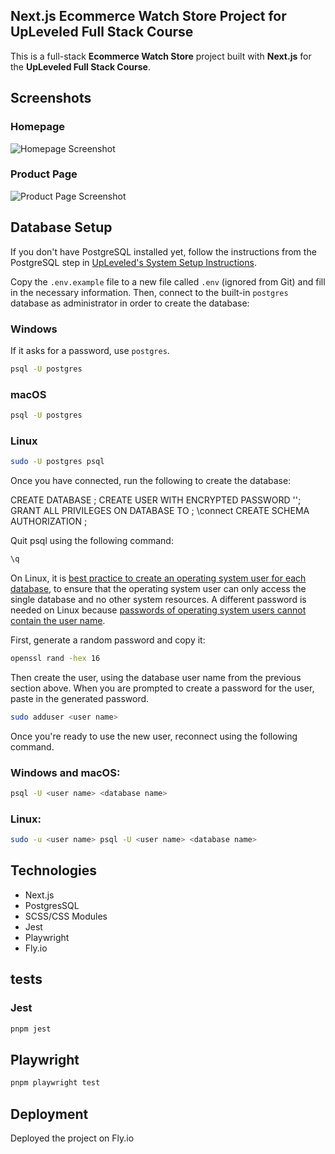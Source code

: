 ## Next.js Ecommerce Watch Store Project for UpLeveled Full Stack Course

This is a full-stack **Ecommerce Watch Store** project built with **Next.js** for the **UpLeveled Full Stack Course**.

## Screenshots

### Homepage

![Homepage Screenshot](public/images/screenshot-homepage.png)

### Product Page

![Product Page Screenshot](public/images/screenshot-product-page.png)

## Database Setup

If you don't have PostgreSQL installed yet, follow the instructions from the PostgreSQL step in [UpLeveled's System Setup Instructions](https://github.com/upleveled/system-setup/blob/master/readme.md).

Copy the `.env.example` file to a new file called `.env` (ignored from Git) and fill in the necessary information.
Then, connect to the built-in `postgres` database as administrator in order to create the database:

### Windows

If it asks for a password, use `postgres`.

```bash
psql -U postgres
```

### macOS

```bash
psql -U postgres
```

### Linux

```bash
sudo -U postgres psql
```

Once you have connected, run the following to create the database:

CREATE DATABASE <database name>;
CREATE USER <user name> WITH ENCRYPTED PASSWORD '<user password>';
GRANT ALL PRIVILEGES ON DATABASE <database name> TO <user name>;
\connect <database name>
CREATE SCHEMA <schema name> AUTHORIZATION <user name>;

Quit psql using the following command:

```bash
\q
```

On Linux, it is [best practice to create an operating system user for each database](https://docs.redhat.com/en/documentation/red_hat_enterprise_linux/9/html/configuring_and_using_database_servers/using-postgresql_configuring-and-using-database-servers#con_postgresql-users_using-postgresql), to ensure that the operating system user can only access the single database and no other system resources. A different password is needed on Linux because [passwords of operating system users cannot contain the user name](https://github.com/upleveled/system-setup/issues/74).

First, generate a random password and copy it:

```bash
openssl rand -hex 16
```

Then create the user, using the database user name from the previous section above. When you are prompted to create a password for the user, paste in the generated password.

```bash
sudo adduser <user name>
```

Once you're ready to use the new user, reconnect using the following command.

### Windows and macOS:

```bash
psql -U <user name> <database name>
```

### Linux:

```bash
sudo -u <user name> psql -U <user name> <database name>
```

## Technologies

- Next.js
- PostgresSQL
- SCSS/CSS Modules
- Jest
- Playwright
- Fly.io

## tests

### Jest

```bash
pnpm jest
```

## Playwright

```bash
pnpm playwright test
```

## Deployment

Deployed the project on Fly.io
